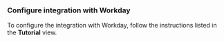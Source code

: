 ### Configure integration with Workday

To configure the integration with Workday, follow the instructions listed in the **Tutorial** view.
